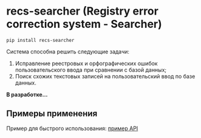 # recs-searcher (Registry error correction system - Searcher)

    pip install recs-searcher

Система способна решить следующие задачи:
1. Исправление реестровых и орфографических ошибок пользовательского ввода при сравнении с базой данных;
2. Поиск схожих текстовых записей на пользовательский ввод по базе данных.

**В разработке...**

## Примеры применения
Пример для быстрого использования: [пример API](https://github.com/sheriff1max/recs-searcher/blob/master/notebooks/tutorial_rus.ipynb)
